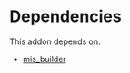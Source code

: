 # Dependencies

This addon depends on:

- [mis_builder](../../odoo-bringout-oca-mis-builder-mis_builder)
